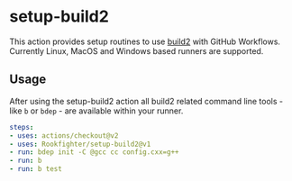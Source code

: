 # setup-build2

This action provides setup routines to use [build2](https://build2.org) with GitHub Workflows.
Currently Linux, MacOS and Windows based runners are supported.

## Usage

After using the setup-build2 action all build2 related command line tools - like `b` or `bdep` - are available within your runner.

```yaml
steps:
- uses: actions/checkout@v2
- uses: Rookfighter/setup-build2@v1
- run: bdep init -C @gcc cc config.cxx=g++
- run: b
- run: b test
```
